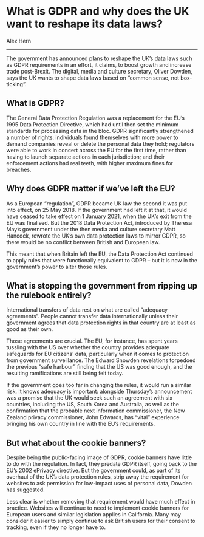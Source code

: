 # What is GDPR and why does the UK want to reshape its data laws?

Alex Hern

---

The government has announced plans to reshape the UK’s data laws such as GDPR requirements in an effort, it claims, to boost growth and increase trade post-Brexit. The digital, media and culture secretary, Oliver Dowden, says the UK wants to shape data laws based on “common sense, not box-ticking”.

## What is GDPR?

The General Data Protection Regulation was a replacement for the EU’s 1995 Data Protection Directive, which had until then set the minimum standards for processing data in the bloc. GDPR significantly strengthened a number of rights: individuals found themselves with more power to demand companies reveal or delete the personal data they hold; regulators were able to work in concert across the EU for the first time, rather than having to launch separate actions in each jurisdiction; and their enforcement actions had real teeth, with higher maximum fines for breaches.

## Why does GDPR matter if we’ve left the EU?

As a European “regulation”, GDPR became UK law the second it was put into effect, on 25 May 2018. If the government had left it at that, it would have ceased to take effect on 1 January 2021, when the UK’s exit from the EU was finalised. But the 2018 Data Protection Act, introduced by Theresa May’s government under the then media and culture secretary Matt Hancock, rewrote the UK’s own data protection laws to mirror GDPR, so there would be no conflict between British and European law.

This meant that when Britain left the EU, the Data Protection Act continued to apply rules that were functionally equivalent to GDPR – but it is now in the government’s power to alter those rules.

## What is stopping the government from ripping up the rulebook entirely?

International transfers of data rest on what are called “adequacy agreements”. People cannot transfer data internationally unless their government agrees that data protection rights in that country are at least as good as their own.

Those agreements are crucial. The EU, for instance, has spent years tussling with the US over whether the country provides adequate safeguards for EU citizens’ data, particularly when it comes to protection from government surveillance. The Edward Snowden revelations torpedoed the previous “safe harbour” finding that the US was good enough, and the resulting ramifications are still being felt today.

If the government goes too far in changing the rules, it would run a similar risk. It knows adequacy is important: alongside Thursday’s announcement was a promise that the UK would seek such an agreement with six countries, including the US, South Korea and Australia, as well as the confirmation that the probable next information commissioner, the New Zealand privacy commissioner, John Edwards, has “vital” experience bringing his own country in line with the EU’s requirements.

## But what about the cookie banners?

Despite being the public-facing image of GDPR, cookie banners have little to do with the regulation. In fact, they predate GDPR itself, going back to the EU’s 2002 ePrivacy directive. But the government could, as part of its overhaul of the UK’s data protection rules, strip away the requirement for websites to ask permission for low-impact uses of personal data, Dowden has suggested.

Less clear is whether removing that requirement would have much effect in practice. Websites will continue to need to implement cookie banners for European users and similar legislation applies in California. Many may consider it easier to simply continue to ask British users for their consent to tracking, even if they no longer have to.
